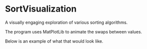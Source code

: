 # SortVisualization
A visually engaging exploration of various sorting algorithms. 

The program uses MatPlotLib to animate the swaps between values.

Below is an example of what that would look like.

